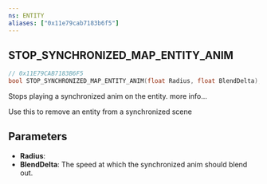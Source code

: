 ```yaml
---
ns: ENTITY
aliases: ["0x11e79cab7183b6f5"]
---
```

## STOP_SYNCHRONIZED_MAP_ENTITY_ANIM

```c
// 0x11E79CAB7183B6F5
bool STOP_SYNCHRONIZED_MAP_ENTITY_ANIM(float Radius, float BlendDelta);
```

Stops playing a synchronized anim on the entity. more info...

Use this to remove an entity from a synchronized scene


## Parameters
* **Radius**: 
* **BlendDelta**: The speed at which the synchronized anim should blend out.
